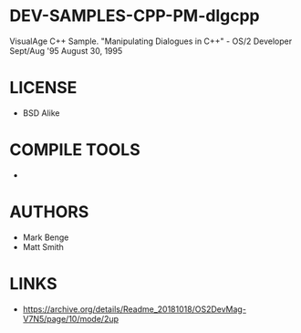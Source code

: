 # DEV-SAMPLES-CPP-PM-dlgcpp
VisualAge C++ Sample. "Manipulating Dialogues in C++" - OS/2 Developer Sept/Aug '95 August 30, 1995 

LICENSE
===============
* BSD Alike

COMPILE TOOLS
===============
* 
 
AUTHORS
===============
* Mark Benge
* Matt Smith

LINKS
===============
* https://archive.org/details/Readme_20181018/OS2DevMag-V7N5/page/10/mode/2up
